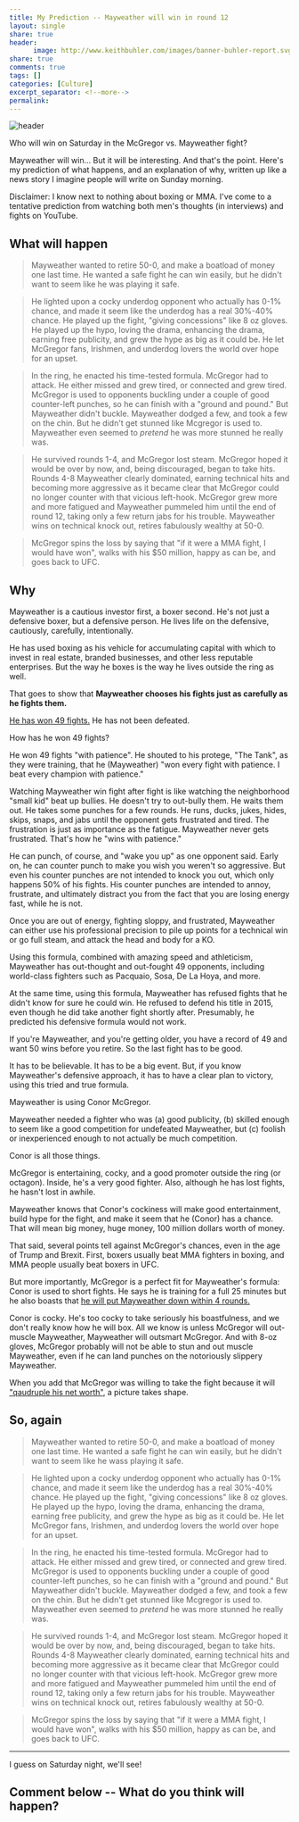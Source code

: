 ```yaml
---
title: My Prediction -- Mayweather will win in round 12
layout: single
share: true
header:
      image: http://www.keithbuhler.com/images/banner-buhler-report.svg
share: true
comments: true
tags: []
categories: [Culture]
excerpt_separator: <!--more-->
permalink: 
---
```



![header](https://static.independent.co.uk/s3fs-public/thumbnails/image/2017/07/25/18/mayweather-mcgregor-2.jpg)


Who will win on Saturday in the McGregor vs. Mayweather fight? 

Mayweather will win... But it will be interesting. And that's the point. Here's my prediction of what happens, and an explanation of why, written up like a news story I imagine people will write on Sunday morning. 

Disclaimer: I know next to nothing about boxing or MMA. I've come to a tentative prediction from watching both men's thoughts (in interviews) and fights on YouTube. 

## What will happen


>Mayweather wanted to retire 50-0, and make a boatload of money one last time. He wanted a safe fight he can win easily, but he didn't want to seem like he was playing it safe. 

>He lighted upon a cocky underdog opponent who actually has 0-1% chance, and made it seem like the underdog has a real 30%-40% chance. He played up the fight, "giving concessions" like 8 oz gloves. He played up the hypo, loving the drama, enhancing the drama, earning free publicity, and grew the hype as big as it could be. He let McGregor fans, Irishmen, and underdog lovers the world over hope for an upset. 

>In the ring, he enacted his time-tested formula. McGregor had to attack. He either missed and grew tired, or connected and grew tired. McGregor is used to opponents buckling under a couple of good counter-left punches, so he can finish with a "ground and pound." But Mayweather didn't buckle.   Mayweather dodged a few, and took a few on the chin. But he didn't get stunned like Mcgregor is used to. Mayweather even seemed to *pretend* he was more stunned he really was. 

>He survived rounds 1-4, and McGregor lost steam. McGregor hoped it would be over by now, and, being discouraged, began to take hits. Rounds 4-8 Mayweather clearly dominated, earning technical hits and becoming more aggressive as it became clear that McGregor could no longer counter with that vicious left-hook. McGregor grew more and more fatigued and Mayweather pummeled him until the end of round 12, taking only a few return jabs for his trouble. Mayweather wins on technical knock out, retires fabulously wealthy at 50-0. 

>McGregor spins the loss by saying that "if it were a MMA fight, I would have won", walks with his $50 million, happy as can be, and goes back to UFC. 



## Why

Mayweather is a cautious investor first, a boxer second. He's not just a defensive boxer, but a defensive person. He lives life on the defensive, cautiously, carefully, intentionally. 

<!--more-->

He has used boxing as his vehicle for accumulating capital with which to invest in real estate, branded businesses, and other less reputable enterprises. But the way he boxes is the way he lives outside the ring as well. 

That goes to show that **Mayweather chooses his fights just as carefully as he fights them.**

[He has won 49 fights.](https://www.youtube.com/watch?v=ZHIhsLhQ-q8) He has not been defeated. 

How has he won 49 fights? 

He won 49 fights "with patience". He shouted to his protege, "The Tank", as they were training, that he (Mayweather) "won every fight with patience. I beat every champion with patience." 

Watching Mayweather win fight after fight is like watching the neighborhood "small kid" beat up bullies. He doesn't try to out-bully them. He waits them out. He takes some punches for a few rounds. He runs, ducks, jukes, hides, skips, snaps, and jabs until the opponent gets frustrated and tired. The frustration is just as importance as the fatigue. Mayweather never gets frustrated. That's how he "wins with patience." 

He can punch, of course, and "wake you up" as one opponent said. Early on, he can counter punch to make you wish you weren't so aggressive. But even his counter punches are not intended to knock you out, which only happens 50% of his fights. His counter punches are intended to annoy, frustrate, and ultimately distract you from the fact that you are losing energy fast, while he is not. 

Once you are out of energy, fighting sloppy, and frustrated, Mayweather can either use his professional precision to pile up points for a technical win or go full steam, and attack the head and body for a KO. 

Using this formula, combined with amazing speed and athleticism, Mayweather has out-thought and out-fought 49 opponents, including world-class fighters such as Pacquaio, Sosa, De La Hoya, and more. 

At the same time, using this formula, Mayweather has refused fights that he didn't know for sure he could win. He refused to defend his title in 2015, even though he did take another fight shortly after. Presumably, he predicted his defensive formula would not work.  

If you're Mayweather, and you're getting older, you have a record of 49 and want 50 wins before you retire. So the last fight has to be good. 

It has to be believable. It has to be a big event. But, if you know Mayweather's defensive approach, it has to have a clear plan to victory, using this tried and true formula. 

Mayweather is using Conor McGregor. 

Mayweather needed a fighter who was (a) good publicity, (b) skilled enough to seem like a good competition for undefeated Mayweather, but (c) foolish or inexperienced enough to not actually be much competition. 

Conor is all those things. 

McGregor is entertaining, cocky, and a good promoter outside the ring (or octagon). Inside, he's a very good fighter. Also, although he has lost fights, he hasn't lost in awhile. 

Mayweather knows that Conor's cockiness will make good entertainment, build hype for the fight, and make it seem that he (Conor) has a chance. That will mean big money, huge money, 100 million dollars worth of money. 

That said, several points tell against McGregor's chances, even in the age of Trump and Brexit. First, boxers usually beat MMA fighters in boxing, and MMA people usually beat boxers in UFC. 

But more importantly, McGregor is a perfect fit for Mayweather's formula:  Conor is used to short fights. He says he is training for a full 25 minutes but he also boasts that [he will put Mayweather down within 4 rounds.](https://www.youtube.com/watch?v=G692bsrWTWk) 

Conor is cocky. He's too cocky to take seriously his boastfulness, and we don't really know how he will box. All we know is unless McGregor will out-muscle Mayweather, Mayweather will outsmart McGregor. And with 8-oz gloves, McGregor probably will not be able to stun and out muscle Mayweather, even if he can land punches on the notoriously slippery Mayweather. 

When you add that McGregor was willing to take the fight because it will ["qaudruple his net worth"](https://www.youtube.com/watch?v=Fgf7mU05WSE), a picture takes shape. 



## So, again

>Mayweather wanted to retire 50-0, and make a boatload of money one last time. He wanted a safe fight he can win easily, but he didn't want to seem like he wass playing it safe. 

>He lighted upon a cocky underdog opponent who actually has 0-1% chance, and made it seem like the underdog has a real 30%-40% chance. He played up the fight, "giving concessions" like 8 oz gloves. He played up the hypo, loving the drama, enhancing the drama, earning free publicity, and grew the hype as big as it could be. He let McGregor fans, Irishmen, and underdog lovers the world over hope for an upset. 

>In the ring, he enacted his time-tested formula. McGregor had to attack. He either missed and grew tired, or connected and grew tired. McGregor is used to opponents buckling under a couple of good counter-left punches, so he can finish with a "ground and pound." But Mayweather didn't buckle.   Mayweather dodged a few, and took a few on the chin. But he didn't get stunned like Mcgregor is used to. Mayweather even seemed to *pretend* he was more stunned he really was. 

>He survived rounds 1-4, and McGregor lost steam. McGregor hoped it would be over by now, and, being discouraged, began to take hits. Rounds 4-8 Mayweather clearly dominated, earning technical hits and becoming more aggressive as it became clear that McGregor could no longer counter with that vicious left-hook. McGregor grew more and more fatigued and Mayweather pummeled him until the end of round 12, taking only a few return jabs for his trouble. Mayweather wins on technical knock out, retires fabulously wealthy at 50-0. 

>McGregor spins the loss by saying that "if it were a MMA fight, I would have won", walks with his $50 million, happy as can be, and goes back to UFC. 


---

I guess on Saturday night, we'll see!

## Comment below -- What do you think will happen? 
